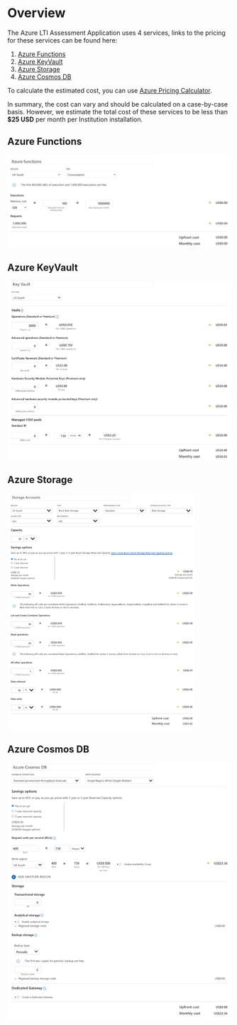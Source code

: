 # Overview

The Azure LTI Assessment Application uses 4 services, links to the pricing for these services can be found here:

1. [Azure Functions](https://azure.microsoft.com/en-gb/pricing/details/functions/)
2. [Azure KeyVault](https://azure.microsoft.com/en-gb/pricing/details/key-vault/)
3. [Azure Storage](https://azure.microsoft.com/en-gb/pricing/details/storage/blobs/)
4. [Azure Cosmos DB](https://azure.microsoft.com/en-gb/pricing/details/cosmos-db/)


To calculate the estimated cost, you can use [Azure Pricing Calculator](https://azure.microsoft.com/en-gb/pricing/calculator/).

In summary, the cost can vary and should be calculated on a case-by-case basis. However, we estimate the total cost of these services to be less than **$25 USD** per month per Institution installation.

## Azure Functions

![azure-functions-price](../images/azure-functions-price.png)

## Azure KeyVault

![key-vault-price](../images/key-vault-price.png)

## Azure Storage

![storage-price](../images/storage-price.png)

## Azure Cosmos DB

![cosmos-db-price](../images/cosmos-db-price.png)

